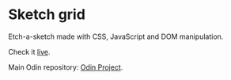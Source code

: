 # Sketch grid
Etch-a-sketch made with CSS, JavaScript and DOM manipulation.

Check it [live](https://cesarbrancalhao.github.io/sketchgrid/).

Main Odin repository: [Odin Project](https://github.com/cesarbrancalhao/OdinProject).
